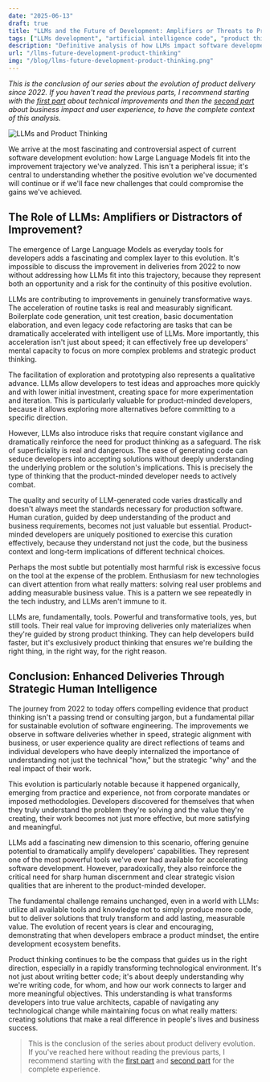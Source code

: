 ```yaml
---
date: "2025-06-13"
draft: true
title: "LLMs and the Future of Development: Amplifiers or Threats to Product Thinking?"
tags: ["LLMs development", "artificial intelligence code", "product thinking future", "development automation", "technology strategy"]
description: "Definitive analysis of how LLMs impact software development and why product thinking becomes even more crucial for navigating this technological transformation with strategic intelligence."
url: "/llms-future-development-product-thinking"
img: "/blog/llms-future-development-product-thinking.png"
---
```


*This is the conclusion of our series about the evolution of product delivery since 2022. If you haven't read the previous parts, I recommend starting with the [first part](/silent-revolution-product-minded-developers-software-delivery-2022) about technical improvements and then the [second part](/product-thinking-real-business-results-user-experience) about business impact and user experience, to have the complete context of this analysis.*

![LLMs and Product Thinking](/blog/llms-future-development-product-thinking.png)

We arrive at the most fascinating and controversial aspect of current software development evolution: how Large Language Models fit into the improvement trajectory we've analyzed. This isn't a peripheral issue; it's central to understanding whether the positive evolution we've documented will continue or if we'll face new challenges that could compromise the gains we've achieved.

## The Role of LLMs: Amplifiers or Distractors of Improvement?

The emergence of Large Language Models as everyday tools for developers adds a fascinating and complex layer to this evolution. It's impossible to discuss the improvement in deliveries from 2022 to now without addressing how LLMs fit into this trajectory, because they represent both an opportunity and a risk for the continuity of this positive evolution.

LLMs are contributing to improvements in genuinely transformative ways. The acceleration of routine tasks is real and measurably significant. Boilerplate code generation, unit test creation, basic documentation elaboration, and even legacy code refactoring are tasks that can be dramatically accelerated with intelligent use of LLMs. More importantly, this acceleration isn't just about speed; it can effectively free up developers' mental capacity to focus on more complex problems and strategic product thinking.

The facilitation of exploration and prototyping also represents a qualitative advance. LLMs allow developers to test ideas and approaches more quickly and with lower initial investment, creating space for more experimentation and iteration. This is particularly valuable for product-minded developers, because it allows exploring more alternatives before committing to a specific direction.

However, LLMs also introduce risks that require constant vigilance and dramatically reinforce the need for product thinking as a safeguard. The risk of superficiality is real and dangerous. The ease of generating code can seduce developers into accepting solutions without deeply understanding the underlying problem or the solution's implications. This is precisely the type of thinking that the product-minded developer needs to actively combat.

The quality and security of LLM-generated code varies drastically and doesn't always meet the standards necessary for production software. Human curation, guided by deep understanding of the product and business requirements, becomes not just valuable but essential. Product-minded developers are uniquely positioned to exercise this curation effectively, because they understand not just the code, but the business context and long-term implications of different technical choices.

Perhaps the most subtle but potentially most harmful risk is excessive focus on the tool at the expense of the problem. Enthusiasm for new technologies can divert attention from what really matters: solving real user problems and adding measurable business value. This is a pattern we see repeatedly in the tech industry, and LLMs aren't immune to it.

LLMs are, fundamentally, tools. Powerful and transformative tools, yes, but still tools. Their real value for improving deliveries only materializes when they're guided by strong product thinking. They can help developers build faster, but it's exclusively product thinking that ensures we're building the right thing, in the right way, for the right reason.

## Conclusion: Enhanced Deliveries Through Strategic Human Intelligence

The journey from 2022 to today offers compelling evidence that product thinking isn't a passing trend or consulting jargon, but a fundamental pillar for sustainable evolution of software engineering. The improvements we observe in software deliveries whether in speed, strategic alignment with business, or user experience quality are direct reflections of teams and individual developers who have deeply internalized the importance of understanding not just the technical "how," but the strategic "why" and the real impact of their work.

This evolution is particularly notable because it happened organically, emerging from practice and experience, not from corporate mandates or imposed methodologies. Developers discovered for themselves that when they truly understand the problem they're solving and the value they're creating, their work becomes not just more effective, but more satisfying and meaningful.

LLMs add a fascinating new dimension to this scenario, offering genuine potential to dramatically amplify developers' capabilities. They represent one of the most powerful tools we've ever had available for accelerating software development. However, paradoxically, they also reinforce the critical need for sharp human discernment and clear strategic vision qualities that are inherent to the product-minded developer.

The fundamental challenge remains unchanged, even in a world with LLMs: utilize all available tools and knowledge not to simply produce more code, but to deliver solutions that truly transform and add lasting, measurable value. The evolution of recent years is clear and encouraging, demonstrating that when developers embrace a product mindset, the entire development ecosystem benefits.

Product thinking continues to be the compass that guides us in the right direction, especially in a rapidly transforming technological environment. It's not just about writing better code; it's about deeply understanding why we're writing code, for whom, and how our work connects to larger and more meaningful objectives. This understanding is what transforms developers into true value architects, capable of navigating any technological change while maintaining focus on what really matters: creating solutions that make a real difference in people's lives and business success.

> This is the conclusion of the series about product delivery evolution. If you've reached here without reading the previous parts, I recommend starting with the [first part](/silent-revolution-product-minded-developers-software-delivery-2022) and [second part](/product-thinking-real-business-results-user-experience) for the complete experience.
